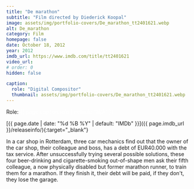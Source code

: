 ```yaml
---
title: "De marathon"
subtitle: "Film directed by Diederick Koopal"
image: assets/img/portfolio-covers/De_marathon_tt2401621.webp
alt: De_marathon
category: Film
homepage: false
date: October 18, 2012
year: 2012
imdb_url: https://www.imdb.com/title/tt2401621
video_url: 
# order: 0
hidden: false

caption:
  role: "Digital Compositor"
  thumbnail: assets/img/portfolio-covers/De_marathon_tt2401621.webp
---
```

Role: <span style="color:white">{{ page.caption.role | default: "N/A" }}</span>

[{{ page.date | date: "%d %B %Y" | default: "IMDb" }}]({{ page.imdb_url }}/releaseinfo/){:target="_blank"}

In a car shop in Rotterdam, three car mechanics find out that the owner of the car shop, their colleague and boss, has a debt of EUR40.000 with the tax service. After unsuccessfully trying several possible solutions, these four beer-drinking and cigarette-smoking out-of-shape men ask their fifth colleague, a now physically disabled but former marathon runner, to train them for a marathon. If they finish it, their debt will be paid, if they don't, they lose the garage.
